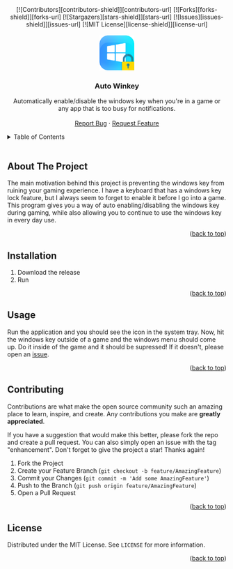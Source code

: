 <div id="top"></div>
<!--
Readme template copied from https://github.com/othneildrew/Best-README-Template
-->

<div align="center">
[![Contributors][contributors-shield]][contributors-url]
[![Forks][forks-shield]][forks-url]
[![Stargazers][stars-shield]][stars-url]
[![Issues][issues-shield]][issues-url]
[![MIT License][license-shield]][license-url]
</div>

<!-- PROJECT LOGO -->
<br />
<div align="center">
  <a href="https://github.com/kdar/winkeylock">
    <img src="dev/icon.png" alt="Logo" width="80" height="80">
  </a>

<h3 align="center">Auto Winkey</h3>
  <p align="center">
    Automatically enable/disable the windows key when you're in a game or any app that is too busy for notifications.
    <br />
    <br />
    <a href="https://github.com/kdar/winkeylock/issues">Report Bug</a>
    ·
    <a href="https://github.com/kdar/winkeylock/issues">Request Feature</a>
  </p>
</div>

<!-- TABLE OF CONTENTS -->
<details>
  <summary>Table of Contents</summary>
  <ol>
    <li>
      <a href="#about-the-project">About The Project</a>
      <ul>
        <li><a href="#built-with">Built With</a></li>
      </ul>
    </li>
    <li><a href="#installation">Installation</a></li>
    <li><a href="#usage">Usage</a></li>
    <li><a href="#contributing">Contributing</a></li>
    <li><a href="#license">License</a></li>
  </ol>
</details>

<br />

<!-- ABOUT THE PROJECT -->

## About The Project

The main motivation behind this project is preventing the windows key from ruining your gaming experience. I have a keyboard that has a windows key lock feature, but I always seem to forget to enable it before I go into a game. This program gives you a way of auto enabling/disabling the windows key during gaming, while also allowing you to continue to use the windows key in every day use.

<p align="right">(<a href="#top">back to top</a>)</p>

## Installation

1. Download the release
2. Run

<p align="right">(<a href="#top">back to top</a>)</p>

<!-- USAGE EXAMPLES -->

## Usage

Run the application and you should see the icon in the system tray. Now, hit the windows key outside of a game and the windows menu should come up. Do it inside of the game and it should be supressed! If it doesn't, please open an [issue](https://img.shields.io/github/issues).

<p align="right">(<a href="#top">back to top</a>)</p>

<!-- CONTRIBUTING -->

## Contributing

Contributions are what make the open source community such an amazing place to learn, inspire, and create. Any contributions you make are **greatly appreciated**.

If you have a suggestion that would make this better, please fork the repo and create a pull request. You can also simply open an issue with the tag "enhancement".
Don't forget to give the project a star! Thanks again!

1. Fork the Project
2. Create your Feature Branch (`git checkout -b feature/AmazingFeature`)
3. Commit your Changes (`git commit -m 'Add some AmazingFeature'`)
4. Push to the Branch (`git push origin feature/AmazingFeature`)
5. Open a Pull Request

<p align="right">(<a href="#top">back to top</a>)</p>

<!-- LICENSE -->

## License

Distributed under the MIT License. See `LICENSE` for more information.

<p align="right">(<a href="#top">back to top</a>)</p>

<!-- MARKDOWN LINKS & IMAGES -->
<!-- https://www.markdownguide.org/basic-syntax/#reference-style-links -->

[contributors-shield]: https://img.shields.io/github/contributors/kdar/winkeylock.svg?style=for-the-badge
[contributors-url]: https://github.com/kdar/winkeylock/graphs/contributors
[forks-shield]: https://img.shields.io/github/forks/kdar/winkeylock.svg?style=for-the-badge
[forks-url]: https://github.com/kdar/winkeylock/network/members
[stars-shield]: https://img.shields.io/github/stars/kdar/winkeylock.svg?style=for-the-badge
[stars-url]: https://github.com/kdar/winkeylock/stargazers
[issues-shield]: https://img.shields.io/github/issues/kdar/winkeylock.svg?style=for-the-badge
[issues-url]: https://github.com/kdar/winkeylock/issues
[license-shield]: https://img.shields.io/github/license/kdar/winkeylock.svg?style=for-the-badge
[license-url]: https://github.com/kdar/winkeylock/blob/master/LICENSE
[product-screenshot]: images/screenshot.png
